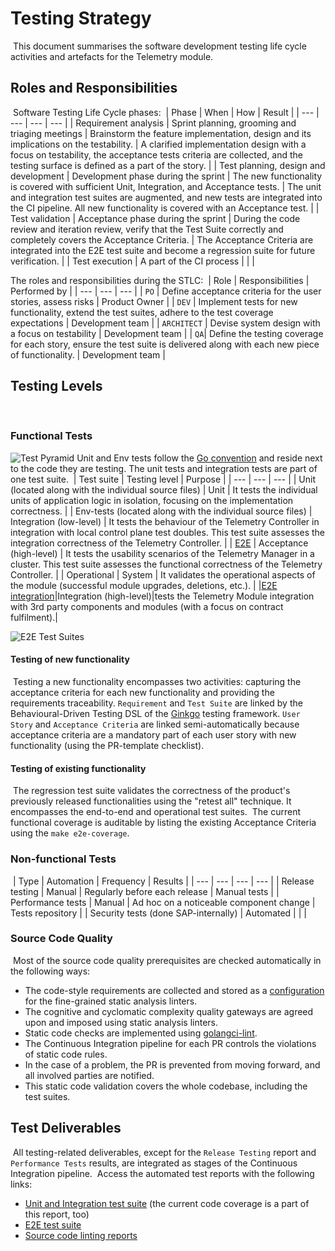 # Testing Strategy
​
This document summarises the software development testing life cycle activities and artefacts for the Telemetry module.
​
## Roles and Responsibilities
​
Software Testing Life Cycle phases:
​
| Phase | When | How | Result |
| --- | --- | --- | --- |
| Requirement analysis | Sprint planning, grooming and triaging meetings | Brainstorm the feature implementation, design and its implications on the testability. | A clarified implementation design with a focus on testability, the acceptance tests criteria are collected, and the testing surface is defined as a part of the story. |
| Test planning, design and development | Development phase during the sprint | The new functionality is covered with sufficient Unit, Integration, and Acceptance tests. | The unit and integration test suites are augmented, and new tests are integrated into the CI pipeline. All new functionality is covered with an Acceptance test. |
| Test validation | Acceptance phase during the sprint | During the code review and iteration review, verify that the Test Suite correctly and completely covers the Acceptance Criteria. | The Acceptance Criteria are integrated into the E2E test suite and become a regression suite for future verification. |
| Test execution | A part of the CI process | | |
​

The roles and responsibilities during the STLC:
​
| Role | Responsibilities | Performed by |
| --- | --- | --- |
| `PO` | Define acceptance criteria for the user stories, assess risks | Product Owner |
| `DEV` | Implement tests for new functionality, extend the test suites, adhere to the test coverage expectations | Development team |
| `ARCHITECT` | Devise system design with a focus on testability | Development team |
| `QA`| Define the testing coverage for each story, ensure the test suite is delivered along with each new piece of functionality. | Development team |
​
## Testing Levels
​
### Functional Tests
![Test Pyramid](/Volumes/Projects/telemetry-manager-forked/docs/assets/test-pyramid.png)
Unit and Env tests follow the [Go convention](https://go.dev/doc/tutorial/add-a-test) and reside next to the code they are testing. The unit tests and integration tests are part of one test suite.
​
| Test suite | Testing level | Purpose |
| --- | --- | --- |
| Unit (located along with the individual source files) | Unit | It tests the individual units of application logic in isolation, focusing on the implementation correctness. |
| Env-tests (located along with the individual source files) | Integration  (low-level) | It tests the behaviour of the Telemetry Controller in integration with local control plane test doubles. This test suite assesses the integration correctness of the Telemetry Controller. |
| [E2E](/test/e2e) | Acceptance  (high-level) | It tests the usability scenarios of the Telemetry Manager in a cluster. This test suite assesses the functional correctness of the Telemetry Controller. |
| Operational | System | It validates the operational aspects of the module (successful module upgrades, deletions, etc.). |
|[E2E integration](https://github.com/kyma-project/telemetry-manager/issues/261#issuecomment-1647336680)|Integration (high-level)|tests the Telemetry Module integration with 3rd party components and modules (with a focus on contract fulfilment).|
​

![E2E Test Suites](/Volumes/Projects/telemetry-manager-forked/docs/assets/e2e-test-suites.png)

#### Testing of new functionality
​
Testing a new functionality encompasses two activities: capturing the acceptance criteria for each new functionality and providing the requirements traceability. `Requirement` and `Test Suite` are linked by the Behavioural-Driven Testing DSL of the [Ginkgo](https://onsi.github.io/ginkgo/) testing framework. `User Story` and `Acceptance Criteria` are linked semi-automatically because acceptance criteria are a mandatory part of each user story with new functionality (using the PR-template checklist).
​
#### Testing of existing functionality
​
The regression test suite validates the correctness of the product's previously released functionalities using the "retest all" technique. It encompasses the end-to-end and operational test suites.
​
The current functional coverage is auditable by listing the existing Acceptance Criteria using the `make e2e-coverage`.
​
### Non-functional Tests
​
| Type | Automation | Frequency | Results |
| --- | --- | --- | --- |
| Release testing | Manual | Regularly before each release | Manual tests |
| Performance tests | Manual | Ad hoc on a noticeable component change | Tests repository |
| Security tests (done SAP-internally) | Automated | | |
​
### Source Code Quality
​
Most of the source code quality prerequisites are checked automatically in the following ways:
​
* The code-style requirements are collected and stored as a [configuration](./governance.md#linters-in-action) for the fine-grained static analysis linters.
* The cognitive and cyclomatic complexity quality gateways are agreed upon and imposed using static analysis linters.
* Static code checks are implemented using [golangci-lint](https://golangci-lint.run).
* The Continuous Integration pipeline for each PR controls the violations of static code rules.
* In the case of a problem, the PR is prevented from moving forward, and all involved parties are notified.
* This static code validation covers the whole codebase, including the test suites.
​
## Test Deliverables
​
All testing-related deliverables, except for the `Release Testing` report and `Performance Tests` results, are integrated as stages of the Continuous Integration pipeline. 
​
Access the automated test reports with the following links:
​
* [Unit and Integration test suite](https://status.build.kyma-project.io/?repo=kyma-project%2Ftelemetry-manager&job=pull-telemetry-manager-unit-test) (the current code coverage is a part of this report, too)
* [E2E test suite](https://status.build.kyma-project.io/?repo=kyma-project%2Ftelemetry-manager&job=pull-telemetry-manager-e2e-test)
* [Source code linting reports](https://status.build.kyma-project.io/?repo=kyma-project%2Ftelemetry-manager&job=pull-telemetry-manager-lint)
​
